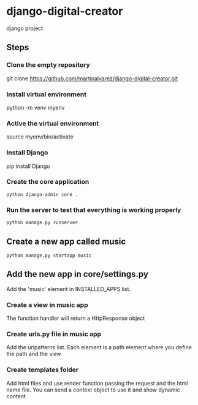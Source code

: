 # django-digital-creator
django project

## Steps

### Clone the empty repository
git clone https://github.com/martinalvarez/django-digital-creator.git

### Install virtual environment
python -m venv myenv

### Active the virtual environment
source myenv/bin/activate

### Install Django
pip install Django

### Create the core application
    python django-admin core .

### Run the server to test that everything is working properly
    python manage.py runserver

## Create a new app called music
    python manage.py startapp music

## Add the new app in core/settings.py
Add the 'music' element in INSTALLED_APPS list.

### Create a view in music app
The function handler will return a HttpResponse object

### Create urls.py file in music app
Add the urlpatterns list. Each element is a path element where you define the path and the view

### Create templates folder
Add html files and use render function passing the request and the html name file. You can send a context object to use it and show dynamic content

